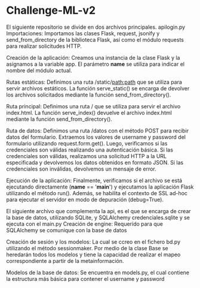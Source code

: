 # Challenge-ML-v2
El siguiente repositorio se divide en dos archivos principales.
apilogin.py
Importaciones: Importamos las clases Flask, request, jsonify y send_from_directory de la biblioteca Flask, 
así como el módulo requests para realizar solicitudes HTTP.

Creación de la aplicación: Creamos una instancia de la clase Flask y la asignamos a la variable app. El parámetro __name__ 
se utiliza para indicar el nombre del módulo actual.

Rutas estáticas: Definimos una ruta /static/<path:path> que se utiliza para servir archivos estáticos.
La función serve_static() se encarga de devolver los archivos solicitados mediante la función send_from_directory().

Ruta principal: Definimos una ruta / que se utiliza para servir el archivo index.html. La función serve_index() 
devuelve el archivo index.html mediante la función send_from_directory().

Ruta de datos: Definimos una ruta /datos con el método POST para recibir datos del formulario. 
Extraemos los valores de username y password del formulario utilizando request.form.get(). Luego, verificamos si las credenciales son válidas realizando una autenticación básica. Si las credenciales son válidas, realizamos una solicitud HTTP a la URL especificada y devolvemos los datos obtenidos en formato JSON. Si las credenciales son inválidas, devolvemos un mensaje de error.

Ejecución de la aplicación: Finalmente, verificamos si el archivo se está ejecutando directamente (__name__ == '__main__') y 
ejecutamos la aplicación Flask utilizando el método run(). Además, se habilita el contexto de SSL ad-hoc para ejecutar 
el servidor en modo de depuración (debug=True).

El siguiente archivo que complementa la api, es el que se encarga de crear la base de datos, utilizando SQLite, y SQLAlchemy
credenciales.sqlite y se ejecuta con el main.py
Creación de engine: Requerido para que SQLAlchemy se comunique con la base de datos

Creación de sesión y los modelos: La cual se ccreo en el fichero bd.py utilizando el método sessionmaker. Por medio de la clase
Base se heredarán todos los modelos y tiene la capacidad de realizar el mapeo correspondiente a partir de la metainformación.

Modelos de la base de datos: Se encuentra en models.py, el cual contiene la estructura más básica para contener el username y password


